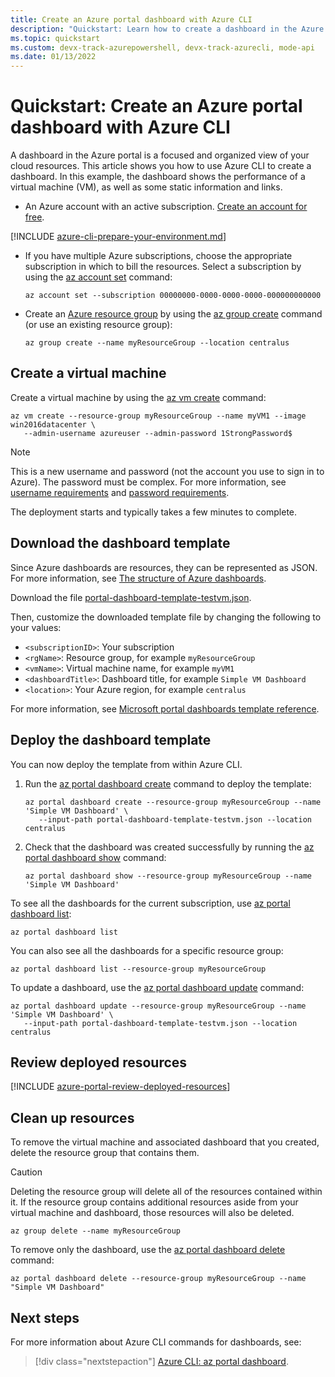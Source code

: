 ```yaml
---
title: Create an Azure portal dashboard with Azure CLI
description: "Quickstart: Learn how to create a dashboard in the Azure portal using the Azure CLI. A dashboard is a focused and organized view of your cloud resources."
ms.topic: quickstart
ms.custom: devx-track-azurepowershell, devx-track-azurecli, mode-api
ms.date: 01/13/2022
---
```


# Quickstart: Create an Azure portal dashboard with Azure CLI

A dashboard in the Azure portal is a focused and organized view of your cloud resources. This article shows you how to use Azure CLI to create a dashboard. In this example, the dashboard shows the performance of a virtual machine (VM), as well as some static information and links.

- An Azure account with an active subscription. [Create an account for free](https://azure.microsoft.com/free/?WT.mc_id=A261C142F).

[!INCLUDE [azure-cli-prepare-your-environment.md](../../includes/azure-cli-prepare-your-environment.md)]

- If you have multiple Azure subscriptions, choose the appropriate subscription in which to bill the resources.
Select a subscription by using the [az account set](/cli/azure/account#az-account-set) command:

  ```azurecli
  az account set --subscription 00000000-0000-0000-0000-000000000000
  ```

- Create an [Azure resource group](../azure-resource-manager/management/overview.md#resource-groups) by using the [az group create](/cli/azure/group#az-group-create) command (or use an existing resource group):

  ```azurecli
  az group create --name myResourceGroup --location centralus
  ```

## Create a virtual machine

Create a virtual machine by using the [az vm create](/cli/azure/vm#az-vm-create) command:

```azurecli
az vm create --resource-group myResourceGroup --name myVM1 --image win2016datacenter \
   --admin-username azureuser --admin-password 1StrongPassword$
```

> [!Note]
> This is a new username and password (not the account you use to sign in to Azure). The password must be complex. For more information, see [username requirements](../virtual-machines/windows/faq.yml#what-are-the-username-requirements-when-creating-a-vm-)
and [password requirements](../virtual-machines/windows/faq.yml#what-are-the-password-requirements-when-creating-a-vm-).

The deployment starts and typically takes a few minutes to complete.

## Download the dashboard template

Since Azure dashboards are resources, they can be represented as JSON. For more information, see [The structure of Azure dashboards](./azure-portal-dashboards-structure.md).

Download the file [portal-dashboard-template-testvm.json](https://raw.githubusercontent.com/Azure/azure-docs-powershell-samples/master/azure-portal/portal-dashboard-template-testvm.json).

Then, customize the downloaded template file by changing the following to your values:

- `<subscriptionID>`: Your subscription
- `<rgName>`: Resource group, for example `myResourceGroup`
- `<vmName>`: Virtual machine name, for example `myVM1`
- `<dashboardTitle>`: Dashboard title, for example `Simple VM Dashboard`
- `<location>`: Your Azure region, for example `centralus`

For more information, see [Microsoft portal dashboards template reference](/azure/templates/microsoft.portal/dashboards).

## Deploy the dashboard template

You can now deploy the template from within Azure CLI.

1. Run the [az portal dashboard create](/cli/azure/portal/dashboard#az-portal-dashboard-create) command to deploy the template:

   ```azurecli
   az portal dashboard create --resource-group myResourceGroup --name 'Simple VM Dashboard' \
      --input-path portal-dashboard-template-testvm.json --location centralus
   ```

1. Check that the dashboard was created successfully by running the [az portal dashboard show](/cli/azure/portal/dashboard#az-portal-dashboard-show) command:

   ```azurecli
   az portal dashboard show --resource-group myResourceGroup --name 'Simple VM Dashboard'
   ```

To see all the dashboards for the current subscription, use [az portal dashboard list](/cli/azure/portal/dashboard#az-portal-dashboard-list):

```azurecli
az portal dashboard list
```

You can also see all the dashboards for a specific resource group:

```azurecli
az portal dashboard list --resource-group myResourceGroup
```

To update a dashboard, use the [az portal dashboard update](/cli/azure/portal/dashboard#az-portal-dashboard-update) command:

```azurecli
az portal dashboard update --resource-group myResourceGroup --name 'Simple VM Dashboard' \
   --input-path portal-dashboard-template-testvm.json --location centralus
```

## Review deployed resources

[!INCLUDE [azure-portal-review-deployed-resources](../../includes/azure-portal-review-deployed-resources.md)]

## Clean up resources

To remove the virtual machine and associated dashboard that you created, delete the resource group that contains them.

> [!CAUTION]
> Deleting the resource group will delete all of the resources contained within it. If the resource group contains additional resources aside from your virtual machine and dashboard, those resources will also be deleted.

```azurecli
az group delete --name myResourceGroup
```

To remove only the dashboard, use the [az portal dashboard delete](/cli/azure/portal/dashboard#az_portal_dashboard_delete) command:

```azurecli
az portal dashboard delete --resource-group myResourceGroup --name "Simple VM Dashboard"
```

## Next steps

For more information about Azure CLI commands for dashboards, see:

> [!div class="nextstepaction"]
> [Azure CLI: az portal dashboard](/cli/azure/portal/dashboard).
